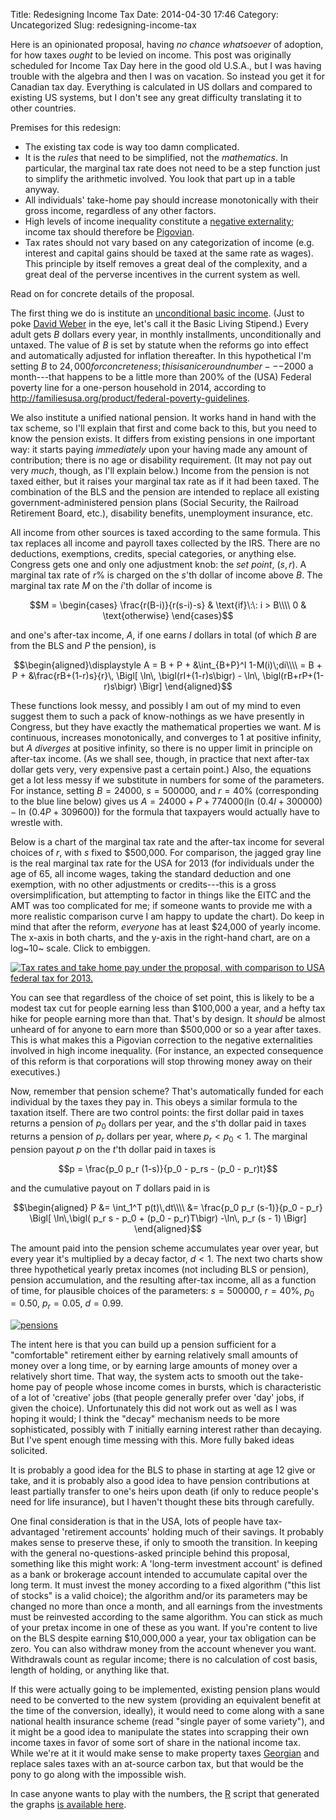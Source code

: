 Title: Redesigning Income Tax
Date: 2014-04-30 17:46
Category: Uncategorized
Slug: redesigning-income-tax

Here is an opinionated proposal, having *no chance whatsoever* of
adoption, for how taxes *ought* to be levied on income. This post was
originally scheduled for Income Tax Day here in the good old U.S.A.,
but I was having trouble with the algebra and then I was on
vacation. So instead you get it for Canadian tax day. Everything is
calculated in US dollars and compared to existing US systems, but I
don't see any great difficulty translating it to other countries.

Premises for this redesign:

* The existing tax code is way too damn complicated.
* It is the *rules* that need to be simplified, not the
  *mathematics*. In particular, the marginal tax rate does not need to
  be a step function just to simplify the arithmetic involved. You
  look that part up in a table anyway.
* All individuals' take-home pay should increase monotonically with
  their gross income, regardless of any other factors.
* High levels of income inequality constitute a
  [negative externality](https://en.wikipedia.org/wiki/Externality#Negative);
  income tax should therefore be
  [Pigovian](https://en.wikipedia.org/wiki/Pigovian_tax).
* Tax rates should not vary based on any categorization of income
  (e.g. interest and capital gains should be taxed at the same rate as
  wages). This principle by itself removes a great deal of the
  complexity, and a great deal of the perverse incentives in the
  current system as well.

Read on for concrete details of the proposal.

<!--more-->

The first thing we do is institute an
[unconditional basic income](https://en.wikipedia.org/wiki/Basic_income).
(Just to poke [David Weber](https://en.wikipedia.org/wiki/Honorverse)
in the eye, let's call it the Basic Living Stipend.) Every adult gets
$B$ dollars every year, in monthly installments, unconditionally and
untaxed. The value of $B$ is set by statute when the reforms go into
effect and automatically adjusted for inflation thereafter. In this
hypothetical I'm setting $B$ to $24,000 for concreteness; this is a
nice round number---$2000 a month---that happens to be a little more
than 200% of the (USA) Federal poverty line for a one-person household
in 2014, according to
<http://familiesusa.org/product/federal-poverty-guidelines>.

We also institute a unified national pension. It works hand in hand
with the tax scheme, so I'll explain that first and come back to this,
but you need to know the pension exists. It differs from existing
pensions in one important way: it starts paying *immediately* upon
your having made any amount of contribution; there is no age or
disability requirement. (It may not pay out very *much*, though, as
I'll explain below.) Income from the pension is not taxed either, but
it raises your marginal tax rate as if it had been taxed. The
combination of the BLS and the pension are intended to replace all
existing government-administered pension plans (Social Security, the
Railroad Retirement Board, etc.), disability benefits, unemployment
insurance, etc.

All income from other sources is taxed according to the same formula.
This tax replaces all income and payroll taxes collected by the IRS.
There are no deductions, exemptions, credits, special categories, or
anything else. Congress gets one and only one adjustment knob: the
*set point*, $(s,r)$. A marginal tax rate of $r\%$ is charged
on the $s$'th dollar of income above $B$. The marginal tax
rate $M$ on the $i$'th dollar of income is

$$M = \begin{cases}
      \frac{r(B-i)}{r(s-i)-s} & \text{if}\:\: i > B\\\\
      0 & \text{otherwise}
      \end{cases}$$

and one's after-tax income, $A$, if one earns $I$ dollars in
total (of which $B$ are from the BLS and $P$ the pension), is

$$\begin{aligned}\displaystyle
A = B + P + &\int_{B+P}^I 1-M(i)\;di\\\\
  = B + P + &\frac{rB+(1-r)s}{r}\,
    \Bigl[ \ln\, \bigl(rI+(1-r)s\bigr) - \ln\,
    \bigl(rB+rP+(1-r)s\bigr) \Bigr]
\end{aligned}$$


These functions look messy, and possibly I am out of my mind to even
suggest them to such a pack of know-nothings as we have presently in
Congress, but they have exactly the mathematical properties we want.
$M$ is continuous, increases monotonically, and converges to 1 at
positive infinity, but $A$ *diverges* at positive infinity, so
there is no upper limit in principle on after-tax income. (As we shall
see, though, in practice that next after-tax dollar gets very, very
expensive past a certain point.) Also, the equations get a lot less
messy if we substitute in numbers for some of the parameters. For
instance, setting $B = 24000$, $s = 500000$, and $r =
40\%$ (corresponding to the blue line below) gives us $A = 24000 +
P + 774000 \bigl( \ln\,(0.4I + 300000) - \ln\,(0.4P + 309600)
\bigr)$ for the formula that taxpayers would actually have to
wrestle with.

Below is a chart of the marginal tax rate and the after-tax income for
several choices of $r$, with $s$ fixed to $500,000. For
comparison, the jagged gray line is the real marginal tax rate for the
USA for 2013 (for individuals under the age of 65, all income wages,
taking the standard deduction and one exemption, with no other
adjustments or credits---this is a gross oversimplification, but
attempting to factor in things like the EITC and the AMT was too
complicated for me; if someone wants to provide me with a more
realistic comparison curve I am happy to update the chart). Do keep in
mind that after the reform, *everyone* has at least $24,000 of yearly
income.  The x-axis in both charts, and the y-axis in the right-hand
chart, are on a log~10~ scale. Click to embiggen.

[![Tax rates and take home pay under the proposal, with comparison to USA federal tax for
2013.](https://www.owlfolio.org/media/2014/04/taxrates.png)](https://www.owlfolio.org/media/2014/04/taxrates.png)

You can see that regardless of the choice of set point, this is likely
to be a modest tax cut for people earning less than $100,000 a year,
and a hefty tax hike for people earning more than that. That's by
design. It *should* be almost unheard of for anyone to earn more than
$500,000 or so a year after taxes. This is what makes this a Pigovian
correction to the negative externalities involved in high income
inequality. (For instance, an expected consequence of this reform is
that corporations will stop throwing money away on their executives.)

Now, remember that pension scheme? That's automatically funded for
each individual by the taxes they pay in. This obeys a similar formula
to the taxation itself. There are two control points: the first dollar
paid in taxes returns a pension of $p_0$ dollars per year, and
the $s$'th dollar paid in taxes returns a pension of $p_r$
dollars per year, where $p_r < p_0 <1$. The marginal pension payout
$p$ on the $t$'th dollar paid in taxes is

$$p = \frac{p_0 p_r (1-s)}{p_0 - p_rs - (p_0 - p_r)t}$$

and the cumulative payout on $T$ dollars paid in is

$$\begin{aligned}
P &= \int_1^T p(t)\,dt\\\\
&= \frac{p_0 p_r (s-1)}{p_0 - p_r} \Bigl[
\ln\,\bigl( p_r s - p_0 + (p_0 - p_r)T\bigr)
-\ln\, p_r (s - 1) \Bigr]
\end{aligned}$$

The amount paid into the pension scheme accumulates year over year,
but every year it's multiplied by a decay factor, $d < 1$. The
next two charts show three hypothetical yearly pretax incomes (not
including BLS or pension), pension accumulation, and the resulting
after-tax income, all as a function of time, for plausible choices of
the parameters:
$s = 500000,\: r = 40\%,\: p_0 = 0.50,\: p_r = 0.05,\: d = 0.99$.

[![pensions](https://www.owlfolio.org/media/2014/04/pensions.png)](https://www.owlfolio.org/media/2014/04/pensions.png)

The intent here is that you can build up a pension sufficient for a
"comfortable" retirement either by earning relatively small amounts of
money over a long time, or by earning large amounts of money over a
relatively short time. That way, the system acts to smooth out the
take-home pay of people whose income comes in bursts, which is
characteristic of a lot of 'creative' jobs (that people generally
prefer over 'day' jobs, if given the choice). Unfortunately this did
not work out as well as I was hoping it would; I think the "decay"
mechanism needs to be more sophisticated, possibly with $T$
initially earning interest rather than decaying. But I've spent enough
time messing with this. More fully baked ideas solicited.

It is probably a good idea for the BLS to phase in starting at age 12
give or take, and it is probably also a good idea to have pension
contributions at least partially transfer to one's heirs upon death
(if only to reduce people's need for life insurance), but I haven't
thought these bits through carefully.

One final consideration is that in the USA, lots of people have
tax-advantaged 'retirement accounts' holding much of their savings. It
probably makes sense to preserve these, if only to smooth the
transition. In keeping with the general no-questions-asked principle
behind this proposal, something like this might work: A 'long-term
investment account' is defined as a bank or brokerage account intended
to accumulate capital over the long term. It must invest the money
according to a fixed algorithm ("this list of stocks" is a valid
choice); the algorithm and/or its parameters may be changed no more
than once a month, and all earnings from the investments must be
reinvested according to the same algorithm. You can stick as much of
your pretax income in one of these as you want. If you're content to
live on the BLS despite earning $10,000,000 a year, your tax
obligation can be zero.  You can also withdraw money from the account
whenever you want.  Withdrawals count as regular income; there is no
calculation of cost basis, length of holding, or anything like that.

If this were actually going to be implemented, existing pension plans
would need to be converted to the new system (providing an equivalent
benefit at the time of the conversion, ideally), it would need to come
along with a sane national health insurance scheme (read "single payer
of some variety"), and it might be a good idea to manipulate the
states into scrapping their own income taxes in favor of some sort of
share in the national income tax. While we're at it it would make
sense to make property taxes
[Georgian](https://en.wikipedia.org/wiki/Land_value_tax) and replace
sales taxes with an at-source carbon tax, but that would be the pony
to go along with the impossible wish.

In case anyone wants to play with the numbers, the
[R](http://www.r-project.org/) script that generated the graphs
[is available here](https://hacks.owlfolio.org/scratchpad/redesigning-income-tax.R).

